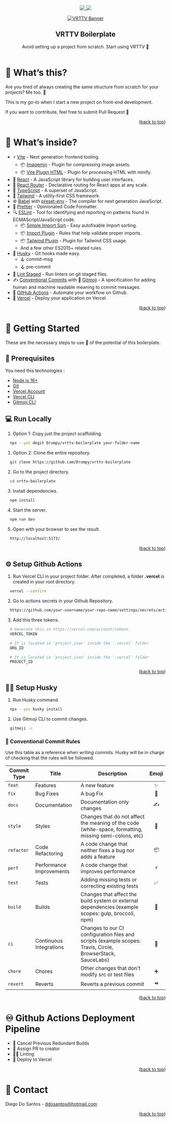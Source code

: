 <div id="top"></div>

<!--
*** I'm using markdown "reference style" links for readability.
*** Reference links are enclosed in brackets [ ] instead of parentheses ( ).
*** See the bottom of this document for the declaration of the reference variables
*** for contributors-url, forks-url, etc. This is an optional, concise syntax you may use.
*** https://www.markdownguide.org/basic-syntax/#reference-style-links
-->

<p align="center">
  <a href="https://github.com/Drumpy/vrttv-boilerplate/stargazers">
    <img src="https://img.shields.io/github/stars/Drumpy/vrttv-boilerplate.svg?style=for-the-badge" />
  </a>
  <a href="https://github.com/Drumpy/vrttv-boilerplate/issues">
    <img src="https://img.shields.io/github/issues/Drumpy/vrttv-boilerplate.svg?style=for-the-badge" />
  </a>
</p>

<!-- PROJECT LOGO -->
<div align="center">
  <a href="#">
    <img src="https://i.ibb.co/mqPXzct/VRTTV-Banner.png" alt="VRTTV Banner">
  </a>

  <h2 align="center">VRTTV Boilerplate</h2>
  <p align="center">
    Avoid setting up a project from scratch. Start using VRTTV 🎉
    <br />
    <br />
    <!-- <a href="https://github.com/othneildrew/Best-README-Template">View Demo</a>
    ·
    <a href="https://github.com/othneildrew/Best-README-Template/issues">Report Bug</a>
    ·
    <a href="https://github.com/othneildrew/Best-README-Template/issues">Request Feature</a> -->
  </p>
</div>

<!-- ABOUT THE PROJECT -->

# 🤔 What’s this?

<!-- [![Product Name Screen Shot][product-screenshot]](#) -->

Are you tired of always creating the same structure from scratch for your projects? Me too. 🥱

This is my _go-to_ when I start a new project on front-end development.

If you want to contribute, feel free to submit Pull Request 💚

<p align="right">(<a href="#top">back to top</a>)</p>

# 🔮 What’s inside?

- ⚡ [Vite](https://vitejs.dev/) - Next generation frontend tooling.
  - 📦 [Imagemin](https://github.com/vbenjs/vite-plugin-imagemin) - Plugin for compressing image assets.
  - 📦 [Vite Plugin HTML](https://github.com/vbenjs/vite-plugin-html) - Plugin for processing HTML with minify.
- 🌟 [React](https://reactjs.org/) - A JavaScript library for building user interfaces.
- 🔀 [React Router](https://reactrouter.com/docs/en/v6/getting-started/overview) - Declarative routing for React apps at any scale.
- 💜 [TypeScript](https://www.typescriptlang.org/) - A superset of JavaScript.
- 🎨 [Tailwind](https://tailwindcss.com/) - A utility-first CSS framework.
- ⚙️ [Babel](https://babeljs.io/) with [preset-env](https://babeljs.io/docs/en/babel-preset-env) - The compiler for next generation JavaScript.
- 💅 [Prettier](https://prettier.io/) - Opinionated Code Formatter.
- 🔍 [ESLint](https://eslint.org/) - Tool for identifying and reporting on patterns found in ECMAScript/JavaScript code.
  - 📦 [Simple Import Sort](https://github.com/lydell/eslint-plugin-simple-import-sort/) - Easy autofixable import sorting.
  - 📦 [Import Plugin](https://github.com/benmosher/eslint-plugin-import/) - Rules that help validate proper imports.
  - 📦 [Tailwind Plugin](https://github.com/francoismassart/eslint-plugin-tailwindcss/) - Plugin for Tailwind CSS usage.
  - And a few other ES2015+ related rules.
- 🐶 [Husky](https://github.com/typicode/husky) - Git hooks made easy.
  - 🪝 commit-msg
  - 🪝 pre-commit
- 🚫 [Lint Staged](https://github.com/okonet/lint-staged) - Run linters on git staged files.
- ✍️ [Conventional Commits](https://www.conventionalcommits.org/en/v1.0.0/) with 🎉 [Gitmoji](https://gitmoji.dev/) - A specification for adding human and machine readable meaning to commit messages.
- 🚦 [GitHub Actions](https://github.com/features/actions) - Automate your workflow on Github.
- 🔺 [Vercel](https://vercel.com/) - Deploy your application on Vercel.

<p align="right">(<a href="#top">back to top</a>)</p>

<!-- GETTING STARTED -->

# 🚀 Getting Started

These are the necessary steps to use 💯 of the potential of this boilerplate.

## 🚨 Prerequisites

You need this technologies :

- [Node.js 16+](https://nodejs.org/en/)
- [Git](https://git-scm.com/downloads/)
- [Vercel Account](https://vercel.com/signup)
- [Vercel CLI](https://vercel.com/cli)
- [Gitmoji CLI](https://github.com/carloscuesta/gitmoji-cli#install)

## 💻 Run Locally

1. Option 1: Copy just the project scaffolding.

```bash
  npx --yes degit Drumpy/vrttv-boilerplate your-folder-name
```

1. Option 2: Clone the entire repository.

```bash
  git clone https://github.com/Drumpy/vrttv-boilerplate
```

2. Go to the project directory.

```bash
  cd vrttv-boilerplate
```

3. Install dependencies.

```bash
  npm install
```

4. Start the server.

```bash
  npm run dev
```

5. Open with your browser to see the result.

```bash
  http://localhost:5173/
```

<p align="right">(<a href="#top">back to top</a>)</p>

## ⚙️ Setup Github Actions

1. Run Vercel CLI in your project folder. After completed, a folder **.vercel** is created in your root directory.

```bash
  vercel --confirm
```

2. Go to actions secrets in your Github Repository.

```bash
  https://github.com/your-username/your-repo-name/settings/secrets/actions/new
```

3. Add this three tokens.

```bash
  # Generate this in https://vercel.com/account/tokens
  VERCEL_TOKEN
```

```bash
  # It is located in 'project.json' inside the '.vercel' folder
  ORG_ID
```

```bash
  # It is located in 'project.json' inside the '.vercel' folder
  PROJECT_ID
```

<p align="right">(<a href="#top">back to top</a>)</p>

## 🐕‍🦺 Setup Husky

1. Run Husky command.

```bash
  npx --yes husky install
```

2. Use Gitmoji CLI to commit changes.

```bash
  gitmoji -c
```

### 📜 Conventional Commit Rules
Use this table as a reference when writing commits. Husky will be in charge of checking that the rules will be followed.

| Commit Type | Title                    | Description                                                                                                 | Emoji  |
| ----------- | ------------------------ | ----------------------------------------------------------------------------------------------------------- |:------:|
| `feat`      | Features                 | A new feature                                                                                               | ✨     |
| `fix`       | Bug Fixes                | A bug Fix                                                                                                   | 🐛     |
| `docs`      | Documentation            | Documentation only changes                                                                                  | ✍️     |
| `style`     | Styles                   | Changes that do not affect the meaning of the code (white-space, formatting, missing semi-colons, etc)      | 💄     |
| `refactor`  | Code Refactoring         | A code change that neither fixes a bug nor adds a feature                                                   | 📦     |
| `perf`      | Performance Improvements | A code change that improves performance                                                                     | ⚡     |
| `test`      | Tests                    | Adding missing tests or correcting existing tests                                                           | ✅     |
| `build`     | Builds                   | Changes that affect the build system or external dependencies (example scopes: gulp, broccoli, npm)         | 💚     |
| `ci`        | Continuous Integrations  | Changes to our CI configuration files and scripts (example scopes: Travis, Circle, BrowserStack, SauceLabs) | 👷     |
| `chore`     | Chores                   | Other changes that don't modify src or test files                                                           | ➕     |
| `revert`    | Reverts                  | Reverts a previous commit                                                                                   | ⏪     |

<p align="right">(<a href="#top">back to top</a>)</p>

<!-- GitHhub Actions Pipeline -->

# ♾️ Github Actions Deployment Pipeline

- 🛑 Cancel Previous Redundant Builds
- 📝 Assign PR to creator
- 💅🏼 Linting
- 🔗 Deploy to Vercel

<p align="right">(<a href="#top">back to top</a>)</p>

<!-- CONTACT -->

# 📧 Contact

Diego Do Santos - ddosantos@hotmail.com

<p align="right">(<a href="#top">back to top</a>)</p>

<!-- MARKDOWN LINKS & IMAGES -->
<!-- https://www.markdownguide.org/basic-syntax/#reference-style-links -->

[contributors-shield]: https://img.shields.io/github/contributors/Drumpy/vite-boilerplate.svg?style=for-the-badge
[contributors-url]: https://github.com/Drumpy/vrttv-boilerplate/graphs/contributors
[forks-shield]: https://img.shields.io/github/forks/Drumpy/vrttv-boilerplate.svg?style=for-the-badge
[product-screenshot]: https://i.ibb.co/zf7gjMR/Card-Outline.png
